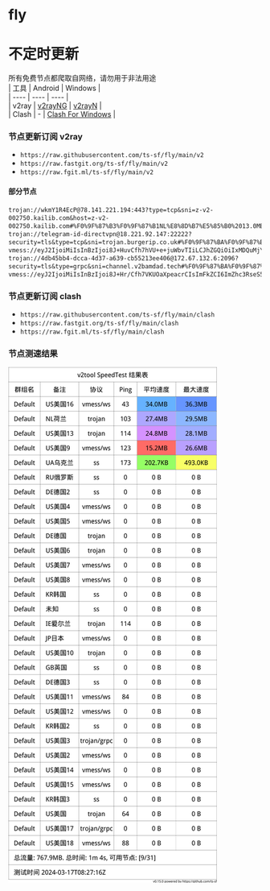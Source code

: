 # fly
# 不定时更新
所有免费节点都爬取自网络，请勿用于非法用途  
|  工具  | Android  | Windows  |  
|  ----  | ----   | ----  |  
| v2ray  | [v2rayNG](https://github.com/2dust/v2rayNG/releases) | [v2rayN](https://github.com/2dust/v2rayN/releases) |  
| Clash  | - | [Clash For Windows](https://github.com/2dust/clashN/releases) | 
  
### 节点更新订阅  v2ray
- `https://raw.githubusercontent.com/ts-sf/fly/main/v2`  
- `https://raw.fastgit.org/ts-sf/fly/main/v2`  
- `https://raw.fgit.ml/ts-sf/fly/main/v2`  
#### 部分节点  
``` 
trojan://wkmY1R4EcP@78.141.221.194:443?type=tcp&sni=z-v2-002750.kailib.com&host=z-v2-002750.kailib.com#%F0%9F%87%B3%F0%9F%87%B1NL%E8%8D%B7%E5%85%B0%2013.0MB%2Fs
trojan://telegram-id-directvpn@18.221.92.147:22222?security=tls&type=tcp&sni=trojan.burgerip.co.uk#%F0%9F%87%BA%F0%9F%87%B8US%E7%BE%8E%E5%9B%BD
vmess://eyJ2IjoiMiIsInBzIjoi8J+HuvCfh7hVU+e+juWbvTIiLCJhZGQiOiIxMDQuMjYuNC41NyIsInBvcnQiOiIyMDk1IiwiaWQiOiI2NjU4YTNhNi0yMjVhLTRkMzMtYTVkMi04MmNmZGU1NjViNGUiLCJhaWQiOiIwIiwic2N5IjoiYXV0byIsIm5ldCI6IndzIiwidHlwZSI6Im5vbmUiLCJob3N0Ijoic3Nyc3ViLnYwMy5zc3JzdWIuY29tIiwicGF0aCI6Ii9hcGkvdjMvZG93bmxvYWQuZ2V0RmlsZSIsInRscyI6IiIsInNuaSI6IiIsInRlc3RfbmFtZSI6IlVT576O5Zu9MiJ9
trojan://4db45bb4-dcca-4d37-a639-cb55213ee406@172.67.132.6:2096?security=tls&type=grpc&sni=channel.v2bamdad.tech#%F0%9F%87%BA%F0%9F%87%B8US%E7%BE%8E%E5%9B%BD3
vmess://eyJ2IjoiMiIsInBzIjoi8J+Hr/Cfh7VKUOaXpeacrCIsImFkZCI6ImZhc3RseS5hbGlwYXkub3ZoIiwicG9ydCI6IjgwIiwiaWQiOiI2NmNjYjExZi03NWE3LTQyODItOGE2MC0zMWZlZDQ0NzQwMWQiLCJhaWQiOiIwIiwic2N5IjoiYXV0byIsIm5ldCI6IndzIiwidHlwZSI6Im5vbmUiLCJob3N0Ijoibm1zbC5rcCIsInBhdGgiOiIvYXJpZXM/ZWQ9MjA0OCIsInRscyI6IiIsInNuaSI6IiIsInRlc3RfbmFtZSI6IkpQ5pel5pysIn0=
```
### 节点更新订阅  clash
- `https://raw.githubusercontent.com/ts-sf/fly/main/clash`  
- `https://raw.fastgit.org/ts-sf/fly/main/clash`  
- `https://raw.fgit.ml/ts-sf/fly/main/clash`  

### 节点测速结果
![image](traffic.png)
